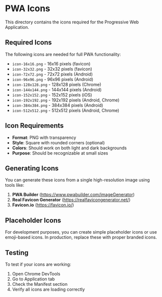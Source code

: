# PWA Icons

This directory contains the icons required for the Progressive Web Application.

## Required Icons

The following icons are needed for full PWA functionality:

- `icon-16x16.png` - 16x16 pixels (favicon)
- `icon-32x32.png` - 32x32 pixels (favicon)
- `icon-72x72.png` - 72x72 pixels (Android)
- `icon-96x96.png` - 96x96 pixels (Android)
- `icon-128x128.png` - 128x128 pixels (Chrome)
- `icon-144x144.png` - 144x144 pixels (Android)
- `icon-152x152.png` - 152x152 pixels (iOS)
- `icon-192x192.png` - 192x192 pixels (Android, Chrome)
- `icon-384x384.png` - 384x384 pixels (Android)
- `icon-512x512.png` - 512x512 pixels (Android, Chrome)

## Icon Requirements

- **Format**: PNG with transparency
- **Style**: Square with rounded corners (optional)
- **Colors**: Should work on both light and dark backgrounds
- **Purpose**: Should be recognizable at small sizes

## Generating Icons

You can generate these icons from a single high-resolution image using tools like:

1. **PWA Builder** (https://www.pwabuilder.com/imageGenerator)
2. **Real Favicon Generator** (https://realfavicongenerator.net/)
3. **Favicon.io** (https://favicon.io/)

## Placeholder Icons

For development purposes, you can create simple placeholder icons or use emoji-based icons. In production, replace these with proper branded icons.

## Testing

To test if your icons are working:

1. Open Chrome DevTools
2. Go to Application tab
3. Check the Manifest section
4. Verify all icons are loading correctly 